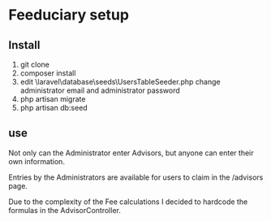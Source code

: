 # Feeduciary setup

## Install

1. git clone
2. composer install
3. edit \laravel\database\seeds\UsersTableSeeder.php
   change administrator email and administrator password
4. php artisan migrate
5. php artisan db:seed 

## use

Not only can the Administrator enter Advisors, but anyone can enter their own information.

Entries by the Administrators are available for users to claim in the /advisors page.

Due to the complexity of the Fee calculations I decided to hardcode the  formulas in the AdvisorController. 
